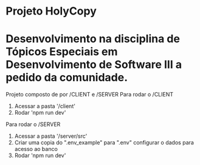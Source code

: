 # Projeto HolyCopy
# Desenvolvimento na disciplina de Tópicos Especiais em Desenvolvimento de Software III a pedido da comunidade.

Projeto composto de por /CLIENT e /SERVER
Para rodar o /CLIENT
1. Acessar a pasta '/client'
2. Rodar 'npm run dev'

Para rodar o /SERVER
1. Acessar a pasta '/server/src'
2. Criar uma copia do ".env_example" para ".env" configurar o dados para acesso ao banco
3. Rodar 'npm run dev' 
